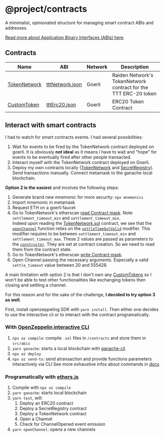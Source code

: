 # @project/contracts

A minimalist, opinionated structure for managing smart contract ABIs and addresses.<br/>

[Read more about Application Binary Interfaces (ABIs) here](https://ethereum.stackexchange.com/questions/234/what-is-an-abi-and-why-is-it-needed-to-interact-with-contracts).

## Contracts

|Name|ABI|Network|Description|
|--|--|--|--|
|[TokenNetwork](https://goerli.etherscan.io/address/0x3EA2a1fED7FdEf300DA19E97092Ce8FdF8bf66A3)|[tttNetwork.json](./packages/contracts/src/abi/tttNetwork.json)|Goerli|Raiden Network's TokenNetwork contract for the TTT ERC-20 token
|[CustomToken](https://goerli.etherscan.io/address/0x59105441977ecd9d805a4f5b060e34676f50f806)|[tttErc20.json](./packages/contracts/src/abi/tttErc20.json)|Goerli|ERC20 Token Contract|

## Interact with smart contracts
I had to watch for smart contracts events. I had several possibilities:
1. Wait for events to be fired by the TokenNetwork contract deployed on goerli. It is obviously **not ideal** as it means I have to wait and "hope" for events to be eventually fired after other people transacted.
2. Interact myself with the TokenNetwork contract deployed on Goerli.
3. Deploy my own contracts locally ([TokenNetwork](./contracts/TokenNetwork.sol) and [SecretRegistry](./contracts/SecretRegistry.sol)). Send transactions manually. Connect metamask to the ganache local blockchain.

**Option 2 is the easiest** and involves the following steps:
1. Generate brand new mnemonic for more security: `npx mnemonics`
2. Import mnemonic in metamask
3. Request ETH on a goerli faucet
3. Go to TokenNetwork's etherscan [read Contract mask](https://goerli.etherscan.io/address/0x3EA2a1fED7FdEf300DA19E97092Ce8FdF8bf66A3#readContract). Note `settlement_timeout_min` and `settlement_timeout_min`.  
Indeed upon reading the [TokenNetwork.sol](https://github.com/raiden-network/raiden-contracts/blob/master/raiden_contracts/data/source/raiden/TokenNetwork.sol) contract, we see that the [`openChannel`](https://github.com/raiden-network/raiden-contracts/blob/master/raiden_contracts/data/source/raiden/TokenNetwork.sol#L276) function relies on the [`settleTimeOutValid`](https://github.com/raiden-network/raiden-contracts/blob/master/raiden_contracts/data/source/raiden/TokenNetwork.sol#L208) modifier. This modifier requires to be between `settlement_timeout_min` and `settlement_timeout_max`. These 2 values are passed as parameters to the [`constructor`](https://github.com/raiden-network/raiden-contracts/blob/master/raiden_contracts/data/source/raiden/TokenNetwork.sol#L226). They are set at contract creation. So we need to read them from the contract state.
4. Go to TokenNetwork's etherscan [write Contract mask](https://goerli.etherscan.io/address/0x3EA2a1fED7FdEf300DA19E97092Ce8FdF8bf66A3#writeContract).
5. Open Channel passing the necessary arguments. Especially a valid `settle_timeout` value between 20 and 555428.

A main limitation with option 2 is that I don't own any [CustomTokens](https://goerli.etherscan.io/address/0x59105441977ecd9d805a4f5b060e34676f50f806) so I won't be able to test other functionalities like exchanging tokens then closing and settling a channel.  

For this reason and for the sake of the challenge, **I decided to try option 3 as well**.  

First, install openzeppeling SDK with `yarn install`. Then either one decides to use the interactive cli or to interact with the contract programatically.
### With [OpenZeppelin interactive CLI](https://docs.openzeppelin.com/cli/2.8/commands)
1. `npx oz compile`: compile `.sol` files in `/contracts` and store them in `src/abis`
2. `yarn ganache`: starts a local blockchain with [ganache-cli](https://github.com/trufflesuite/ganache-cli)
2. `npx oz deploy`
3. `npx oz send-tx`: send atransaction and provide functions parameters interactively via CLI
See more exhaustive infos about commands in [docs](https://docs.openzeppelin.com/cli/2.8/commands)

### Programatically with [ethers.js](https://docs.ethers.io/v5/)
1. Compile with `npx oz compile`
2. `yarn ganache`: starts local blockchain
2. `yarn test`, will:
    1. Deploy an ERC20 contract
    2. Deploy a SecretRegistry contract
    3. Deploy a TokenNetwork contract
    4. Open a Channel
    5. Check for ChannelOpened event emission
3. `yarn openChannel`: opens a new channels


